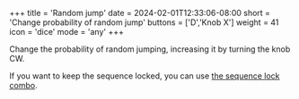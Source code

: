 +++
title = 'Random jump'
date = 2024-02-01T12:33:06-08:00
short = 'Change probability of random jump'
buttons = ['D','Knob X']
weight = 41
icon = 'dice'
mode = 'any'
+++


Change the probability of random jumping, increasing it by turning the knob CW.

If you want to keep the sequence locked, you can use [the sequence lock combo](/#sequence-lock).